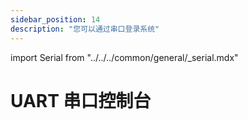 ```yaml
---
sidebar_position: 14
description: "您可以通过串口登录系统"
---
```


import Serial from "../../../common/general/\_serial.mdx"

# UART 串口控制台

<Serial platform="rk" model="rock5itx" />
